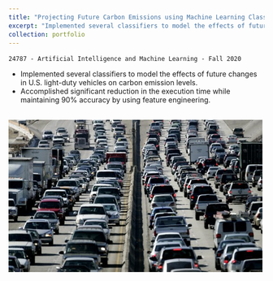 ```yaml
---
title: "Projecting Future Carbon Emissions using Machine Learning Classifiers"
excerpt: "Implemented several classifiers to model the effects of future changes in U.S. light-duty vehicles on carbon emission levels."
collection: portfolio
---
```


`24787 - Artificial Intelligence and Machine Learning - Fall 2020`

* Implemented several classifiers to model the effects of future changes in U.S. light-duty vehicles on carbon emission levels.
* Accomplished significant reduction in the execution time while maintaining 90% accuracy by using feature engineering.

<br/><img src='/images/aiml_adobespark.jpeg'>